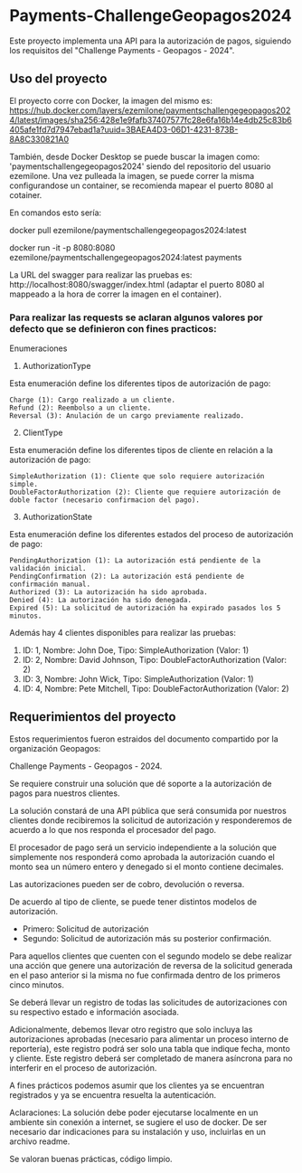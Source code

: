 # Payments-ChallengeGeopagos2024
Este proyecto implementa una API para la autorización de pagos, siguiendo los requisitos del "Challenge Payments - Geopagos - 2024".

## Uso del proyecto
El proyecto corre con Docker, la imagen del mismo es: https://hub.docker.com/layers/ezemilone/paymentschallengegeopagos2024/latest/images/sha256:428e1e9fafb37407577fc28e6fa16b14e4db25c83b6405afe1fd7d7947ebad1a?uuid=3BAEA4D3-06D1-4231-873B-8A8C330821A0

También, desde Docker Desktop se puede buscar la imagen como: 'paymentschallengegeopagos2024' siendo del repositorio del usuario ezemilone. Una vez pulleada la imagen, se puede correr la misma configurandose un container, se recomienda mapear el puerto 8080 al cotainer.

En comandos esto sería:

docker pull ezemilone/paymentschallengegeopagos2024:latest

docker run -it -p 8080:8080 ezemilone/paymentschallengegeopagos2024:latest payments

La URL del swagger para realizar las pruebas es: http://localhost:8080/swagger/index.html (adaptar el puerto 8080 al mappeado a la hora de correr la imagen en el container).

### Para realizar las requests se aclaran algunos valores por defecto que se definieron con fines practicos:
Enumeraciones

1. AuthorizationType

Esta enumeración define los diferentes tipos de autorización de pago:

    Charge (1): Cargo realizado a un cliente.
    Refund (2): Reembolso a un cliente.
    Reversal (3): Anulación de un cargo previamente realizado.

2. ClientType

Esta enumeración define los diferentes tipos de cliente en relación a la autorización de pago:

    SimpleAuthorization (1): Cliente que solo requiere autorización simple.
    DoubleFactorAuthorization (2): Cliente que requiere autorización de doble factor (necesario confirmacion del pago).

3. AuthorizationState

Esta enumeración define los diferentes estados del proceso de autorización de pago:

    PendingAuthorization (1): La autorización está pendiente de la validación inicial.
    PendingConfirmation (2): La autorización está pendiente de confirmación manual.
    Authorized (3): La autorización ha sido aprobada.
    Denied (4): La autorización ha sido denegada.
    Expired (5): La solicitud de autorización ha expirado pasados los 5 minutos.

Además hay 4 clientes disponibles para realizar las pruebas:
1) ID: 1, Nombre: John Doe, Tipo: SimpleAuthorization (Valor: 1)
2) ID: 2, Nombre: David Johnson, Tipo: DoubleFactorAuthorization (Valor: 2)
3) ID: 3, Nombre: John Wick, Tipo: SimpleAuthorization (Valor: 1)
4) ID: 4, Nombre: Pete Mitchell, Tipo: DoubleFactorAuthorization (Valor: 2)

## Requerimientos del proyecto
Estos requerimientos fueron estraidos del documento compartido por la organización Geopagos:

Challenge Payments - Geopagos - 2024.

Se requiere construir una solución que dé soporte a la autorización de pagos para nuestros clientes.

La solución constará de una API pública que será consumida por nuestros clientes donde recibiremos la solicitud de autorización y responderemos de acuerdo a lo que nos responda el procesador del pago.

El procesador de pago será un servicio independiente a la solución que simplemente nos responderá como aprobada la autorización cuando el monto sea un número entero y denegado si el monto contiene decimales.

Las autorizaciones pueden ser de cobro, devolución o reversa.

De acuerdo al tipo de cliente, se puede tener distintos modelos de autorización.
- Primero: Solicitud de autorización
- Segundo: Solicitud de autorización más su posterior confirmación.

Para aquellos clientes que cuenten con el segundo modelo se debe realizar una acción que genere una autorización de reversa de la solicitud generada en el paso anterior si la misma no fue confirmada dentro de los primeros cinco minutos.

Se deberá llevar un registro de todas las solicitudes de autorizaciones con su respectivo estado e información asociada.

Adicionalmente, debemos llevar otro registro que solo incluya las autorizaciones aprobadas (necesario para alimentar un proceso interno de reportería), este registro podrá ser solo una tabla que indique fecha, monto y cliente. Este registro deberá ser completado de manera asíncrona para no interferir en el proceso de autorización.

A fines prácticos podemos asumir que los clientes ya se encuentran registrados y ya se encuentra resuelta la autenticación.

Aclaraciones:
La solución debe poder ejecutarse localmente en un ambiente sin conexión a internet, se sugiere el uso de docker. De ser necesario dar indicaciones para su instalación y uso, incluirlas en un archivo readme.

Se valoran buenas prácticas, código limpio.
